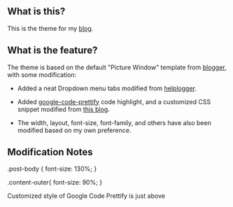 ## What is this?

This is the theme for my [blog](http://blogger.chunnorris.net/).

## What is the feature?

The theme is based on the default "Picture Window" template from [blogger](https://www.blogger.com/home), with some modification:

- Added a neat Dropdown menu tabs modified from [helplogger](http://helplogger.blogspot.in/2014/02/add-a-neat-css-dropdown-menu-in-blogger.html).

- Added [google-code-prettify](https://code.google.com/p/google-code-prettify) code highlight, and a customized CSS snippet modified from [this blog](http://eric0806.blogspot.tw/2014/04/blogger-google-code-prettify.html).

- The width, layout, font-size, font-family, and others have also been modified based on my own preference.


## Modification Notes

.post-body {
  font-size: 130%;
}

.content-outer{
  font-size: 90%;
}

Customized style of Google Code Prettify is just above </head>

